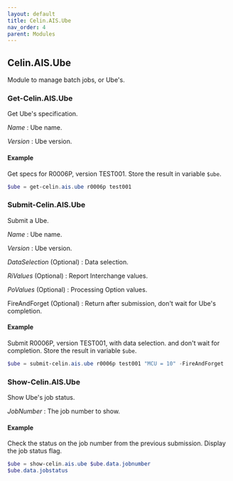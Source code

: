 ```yaml
---
layout: default
title: Celin.AIS.Ube
nav_order: 4
parent: Modules
---
```


## Celin.AIS.Ube

Module to manage batch jobs, or Ube's.

### Get-Celin.AIS.Ube

Get Ube's specification.

_Name_
: Ube name.

_Version_
: Ube version.

#### Example

Get specs for R0006P, version TEST001.  Store the result in variable `$ube`.

```powershell
$ube = get-celin.ais.ube r0006p test001
```

### Submit-Celin.AIS.Ube

Submit a Ube.

_Name_
: Ube name.

_Version_
: Ube version.

_DataSelection_ (Optional)
: Data selection.

_RiValues_ (Optional)
: Report Interchange values.

_PoValues_ (Optional)
: Processing Option values.

FireAndForget (Optional)
: Return after submission, don't wait for Ube's completion.

#### Example

Submit R0006P, version TEST001, with data selection. and don't wait for completion. Store the result in variable `$ube`.

```powershell
$ube = submit-celin.ais.ube r0006p test001 "MCU = 10" -FireAndForget
```

### Show-Celin.AIS.Ube

Show Ube's job status.

_JobNumber_
: The job number to show.

#### Example

Check the status on the job number from the previous submission.
Display the job status flag.

```powershell
$ube = show-celin.ais.ube $ube.data.jobnumber
$ube.data.jobstatus
```
